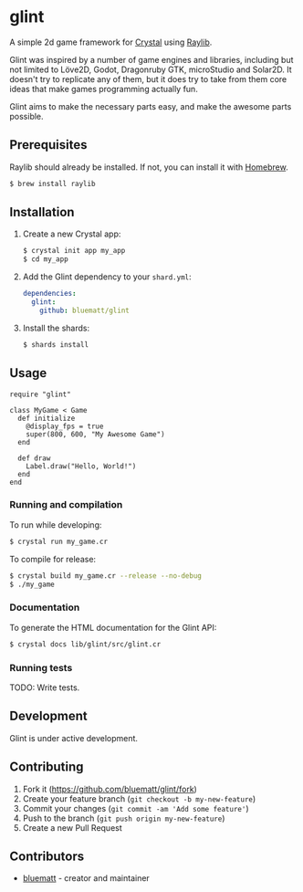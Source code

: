 # glint

A simple 2d game framework for [Crystal](https://crystal-lang.org/) using [Raylib](https://www.raylib.com/).

Glint was inspired by a number of game engines and libraries, including but not limited to Löve2D, Godot, Dragonruby GTK, microStudio and Solar2D.  It doesn't try to replicate any of them, but it does try to take from them core ideas that make games programming actually fun.

Glint aims to make the necessary parts easy, and make the awesome parts possible.

## Prerequisites

Raylib should already be installed.  If not, you can install it with [Homebrew](https://brew.sh/).

```bash
$ brew install raylib
```

## Installation

1. Create a new Crystal app:

    ```bash
    $ crystal init app my_app
    $ cd my_app
    ```

2. Add the Glint dependency to your `shard.yml`:

   ```yaml
   dependencies:
     glint:
       github: bluematt/glint
   ```

3. Install the shards:

    ```bash
    $ shards install
    ```

## Usage

```crystal
require "glint"

class MyGame < Game
  def initialize
    @display_fps = true
    super(800, 600, "My Awesome Game")
  end

  def draw
    Label.draw("Hello, World!")
  end
end
```

### Running and compilation

To run while developing:

```bash
$ crystal run my_game.cr
```

To compile for release:

```bash
$ crystal build my_game.cr --release --no-debug
$ ./my_game
```

### Documentation

To generate the HTML documentation for the Glint API:

```bash
$ crystal docs lib/glint/src/glint.cr
```

### Running tests

TODO: Write tests.

## Development

Glint is under active development.

## Contributing

1. Fork it (<https://github.com/bluematt/glint/fork>)
2. Create your feature branch (`git checkout -b my-new-feature`)
3. Commit your changes (`git commit -am 'Add some feature'`)
4. Push to the branch (`git push origin my-new-feature`)
5. Create a new Pull Request

## Contributors

- [bluematt](https://github.com/your-github-user) - creator and maintainer
